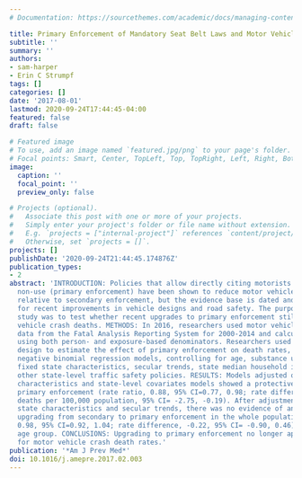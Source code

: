 ```yaml
---
# Documentation: https://sourcethemes.com/academic/docs/managing-content/

title: Primary Enforcement of Mandatory Seat Belt Laws and Motor Vehicle Crash Deaths
subtitle: ''
summary: ''
authors:
- sam-harper
- Erin C Strumpf
tags: []
categories: []
date: '2017-08-01'
lastmod: 2020-09-24T17:44:45-04:00
featured: false
draft: false

# Featured image
# To use, add an image named `featured.jpg/png` to your page's folder.
# Focal points: Smart, Center, TopLeft, Top, TopRight, Left, Right, BottomLeft, Bottom, BottomRight.
image:
  caption: ''
  focal_point: ''
  preview_only: false

# Projects (optional).
#   Associate this post with one or more of your projects.
#   Simply enter your project's folder or file name without extension.
#   E.g. `projects = ["internal-project"]` references `content/project/deep-learning/index.md`.
#   Otherwise, set `projects = []`.
projects: []
publishDate: '2020-09-24T21:44:45.174876Z'
publication_types:
- 2
abstract: 'INTRODUCTION: Policies that allow directly citing motorists for seat belt
  non-use (primary enforcement) have been shown to reduce motor vehicle crash deaths
  relative to secondary enforcement, but the evidence base is dated and does not account
  for recent improvements in vehicle designs and road safety. The purpose of this
  study was to test whether recent upgrades to primary enforcement still reduce motor
  vehicle crash deaths. METHODS: In 2016, researchers used motor vehicle crash death
  data from the Fatal Analysis Reporting System for 2000-2014 and calculated rates
  using both person- and exposure-based denominators. Researchers used a difference-in-differences
  design to estimate the effect of primary enforcement on death rates, and estimated
  negative binomial regression models, controlling for age, substance use involvement,
  fixed state characteristics, secular trends, state median household income, and
  other state-level traffic safety policies. RESULTS: Models adjusted only for crash
  characteristics and state-level covariates models showed a protective effect of
  primary enforcement (rate ratio, 0.88, 95% CI=0.77, 0.98; rate difference, -1.47
  deaths per 100,000 population, 95% CI= -2.75, -0.19). After adjustment for fixed
  state characteristics and secular trends, there was no evidence of an effect of
  upgrading from secondary to primary enforcement in the whole population (rate ratio,
  0.98, 95% CI=0.92, 1.04; rate difference, -0.22, 95% CI= -0.90, 0.46) or for any
  age group. CONCLUSIONS: Upgrading to primary enforcement no longer appears protective
  for motor vehicle crash death rates.'
publication: '*Am J Prev Med*'
doi: 10.1016/j.amepre.2017.02.003
---
```

